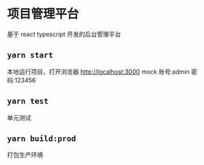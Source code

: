 # 项目管理平台

基于 react typescript 开发的后台管理平台

## `yarn start`

本地运行项目，打开浏览器 [http://localhost:3000](http://localhost:3000)
mock 账号:admin 密码:123456

## `yarn test`

单元测试

## `yarn build:prod`

打包生产环境
